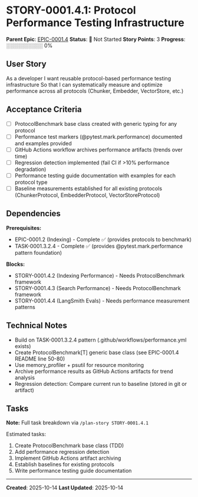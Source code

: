 # STORY-0001.4.1: Protocol Performance Testing Infrastructure

**Parent Epic**: [EPIC-0001.4](../README.md)
**Status**: 🔵 Not Started
**Story Points**: 3
**Progress**: ░░░░░░░░░░ 0%

## User Story

As a developer
I want reusable protocol-based performance testing infrastructure
So that I can systematically measure and optimize performance across all protocols (Chunker, Embedder, VectorStore, etc.)

## Acceptance Criteria

- [ ] ProtocolBenchmark base class created with generic typing for any protocol
- [ ] Performance test markers (@pytest.mark.performance) documented and examples provided
- [ ] GitHub Actions workflow archives performance artifacts (trends over time)
- [ ] Regression detection implemented (fail CI if >10% performance degradation)
- [ ] Performance testing guide documentation with examples for each protocol type
- [ ] Baseline measurements established for all existing protocols (ChunkerProtocol, EmbedderProtocol, VectorStoreProtocol)

## Dependencies

**Prerequisites:**
- EPIC-0001.2 (Indexing) - Complete ✅ (provides protocols to benchmark)
- TASK-0001.3.2.4 - Complete ✅ (provides @pytest.mark.performance pattern foundation)

**Blocks:**
- STORY-0001.4.2 (Indexing Performance) - Needs ProtocolBenchmark framework
- STORY-0001.4.3 (Search Performance) - Needs ProtocolBenchmark framework
- STORY-0001.4.4 (LangSmith Evals) - Needs performance measurement patterns

## Technical Notes

- Build on TASK-0001.3.2.4 pattern (.github/workflows/performance.yml exists)
- Create ProtocolBenchmark[T] generic base class (see EPIC-0001.4 README line 50-80)
- Use memory_profiler + psutil for resource monitoring
- Archive performance results as GitHub Actions artifacts for trend analysis
- Regression detection: Compare current run to baseline (stored in git or artifact)

## Tasks

**Note:** Full task breakdown via `/plan-story STORY-0001.4.1`

Estimated tasks:
1. Create ProtocolBenchmark base class (TDD)
2. Add performance regression detection
3. Implement GitHub Actions artifact archiving
4. Establish baselines for existing protocols
5. Write performance testing guide documentation

---

**Created**: 2025-10-14
**Last Updated**: 2025-10-14
